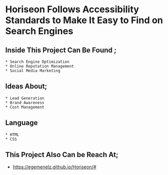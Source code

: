 # Horiseon Follows Accessibility Standards to Make It Easy to Find on Search Engines

## Inside This Project Can Be Found ;

```
* Search Engine Optimization
* Online Reputation Management
* Social Media Marketing
```

## Ideas About;

```
* Lead Generation
* Brand Awareness
* Cost Management
```

## Language
```
* HTML
* CSS
```

## This Project Also Can be Reach At; 
- https://egemenelz.github.io/Horiseon/#
